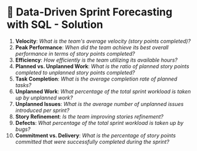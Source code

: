 # 📌 Data-Driven Sprint Forecasting with SQL - Solution


1. **Velocity**: _What is the team's average velocity (story points completed)?_
2. **Peak Performance**: _When did the team achieve its best overall performance in terms of story points completed?_ 
3. **Efficiency**: _How efficiently is the team utilizing its available hours?_
4. **Planned vs. Unplanned Work**: _What is the ratio of planned story points completed to unplanned story points completed?_ 
5. **Task Completion**: _What is the average completion rate of planned tasks?_
6. **Unplanned Work**: _What percentage of the total sprint workload is taken up by unplanned work?_
7. **Unplanned Issues**: _What is the average number of unplanned issues introduced per sprint?_ 
8. **Story Refinement**: _Is the team improving stories refinement?_
9. **Defects**: _What percentage of the total sprint workload is taken up by bugs?_
10. **Commitment vs. Delivery**: _What is the percentage of story points committed that were successfully completed during the sprint?_ 
